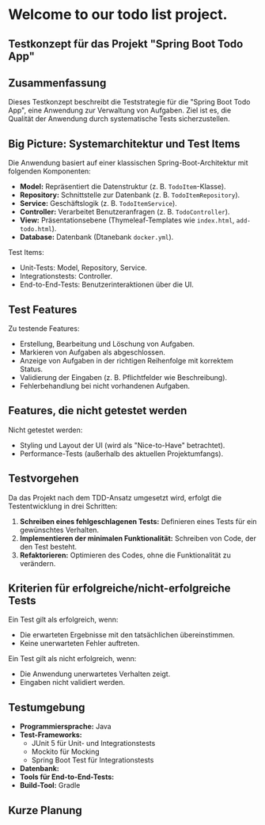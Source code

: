 # Welcome to our todo list project.

## Testkonzept für das Projekt "Spring Boot Todo App"

## Zusammenfassung
Dieses Testkonzept beschreibt die Teststrategie für die "Spring Boot Todo App", eine Anwendung zur Verwaltung von Aufgaben. Ziel ist es, die Qualität der Anwendung durch systematische Tests sicherzustellen.
## Big Picture: Systemarchitektur und Test Items
Die Anwendung basiert auf einer klassischen Spring-Boot-Architektur mit folgenden Komponenten:

- **Model:** Repräsentiert die Datenstruktur (z. B. `TodoItem`-Klasse).
- **Repository:** Schnittstelle zur Datenbank (z. B. `TodoItemRepository`).
- **Service:** Geschäftslogik (z. B. `TodoItemService`).
- **Controller:** Verarbeitet Benutzeranfragen (z. B. `TodoController`).
- **View:** Präsentationsebene (Thymeleaf-Templates wie `index.html`, `add-todo.html`).
- **Database:** Datenbank (Dtanebank `docker.yml`).

Test Items:
- Unit-Tests: Model, Repository, Service.
- Integrationstests: Controller.
- End-to-End-Tests: Benutzerinteraktionen über die UI.

## Test Features
Zu testende Features:
- Erstellung, Bearbeitung und Löschung von Aufgaben.
- Markieren von Aufgaben als abgeschlossen.
- Anzeige von Aufgaben in der richtigen Reihenfolge mit korrektem Status.
- Validierung der Eingaben (z. B. Pflichtfelder wie Beschreibung).
- Fehlerbehandlung bei nicht vorhandenen Aufgaben.

## Features, die nicht getestet werden
Nicht getestet werden:
- Styling und Layout der UI (wird als "Nice-to-Have" betrachtet).
- Performance-Tests (außerhalb des aktuellen Projektumfangs).

## Testvorgehen
Da das Projekt nach dem TDD-Ansatz umgesetzt wird, erfolgt die Testentwicklung in drei Schritten:
1. **Schreiben eines fehlgeschlagenen Tests:** Definieren eines Tests für ein gewünschtes Verhalten.
2. **Implementieren der minimalen Funktionalität:** Schreiben von Code, der den Test besteht.
3. **Refaktorieren:** Optimieren des Codes, ohne die Funktionalität zu verändern.

## Kriterien für erfolgreiche/nicht-erfolgreiche Tests
Ein Test gilt als erfolgreich, wenn:
- Die erwarteten Ergebnisse mit den tatsächlichen übereinstimmen.
- Keine unerwarteten Fehler auftreten.

Ein Test gilt als nicht erfolgreich, wenn:
- Die Anwendung unerwartetes Verhalten zeigt.
- Eingaben nicht validiert werden.

## Testumgebung
- **Programmiersprache:** Java
- **Test-Frameworks:**
  - JUnit 5 für Unit- und Integrationstests
  - Mockito für Mocking
  - Spring Boot Test für Integrationstests
- **Datenbank:** 
- **Tools für End-to-End-Tests:** 
- **Build-Tool:** Gradle

## Kurze Planung

